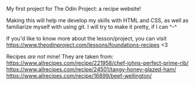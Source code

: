 My first project for The Odin Project: a recipe website!

Making this will help me develop my skills with HTML and CSS, as well as familiarize myself with using git. I will try to make it pretty, if I can ^-^

If you'd like to know more about the lesson/project, you can visit https://www.theodinproject.com/lessons/foundations-recipes <3

Recipes *are not* mine! They are taken from:
https://www.allrecipes.com/recipe/221958/chef-johns-perfect-prime-rib/
https://www.allrecipes.com/recipe/24501/tangy-honey-glazed-ham/
https://www.allrecipes.com/recipe/16899/beef-wellington/